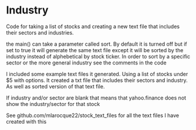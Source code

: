 # Industry
Code for taking a list of stocks and creating a new text file that includes their sectors and industries.

the main() can take a parameter called sort. By default it is turned off but if set to true it will generate the same text file except it will be sorted by the industry instead of alphebetical by stock ticker. In order to sort by a specific sector or the more general industry see the comments in the code

I included some example text files it generated. Using a list of stocks under $5 with options. It created a txt file that includes their sectors and industry. As well as sorted version of that text file. 

If industry and/or sector are blank that means that yahoo.finance does not show the industry/sector for that stock

See github.com/mlarocque22/stock_text_files for all the text files I have created with this
